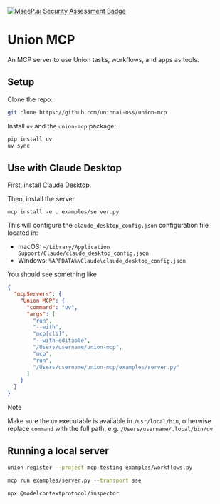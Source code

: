 [![MseeP.ai Security Assessment Badge](https://mseep.net/pr/unionai-oss-union-mcp-badge.png)](https://mseep.ai/app/unionai-oss-union-mcp)

# Union MCP

An MCP server to use Union tasks, workflows, and apps as tools.

## Setup

Clone the repo:

```bash
git clone https://github.com/unionai-oss/union-mcp
```

Install `uv` and the `union-mcp` package:

```bash
pip install uv
uv sync
```

## Use with Claude Desktop

First, install [Claude Desktop](https://claude.ai/download).

Then, install the server

```
mcp install -e . examples/server.py
```

This will configure the `claude_desktop_config.json` configuration file located in:

- macOS: `~/Library/Application Support/Claude/claude_desktop_config.json`
- Windows: `%APPDATA%\Claude\claude_desktop_config.json`

You should see something like

```json
{
  "mcpServers": {
    "Union MCP": {
      "command": "uv",
      "args": [
        "run",
        "--with",
        "mcp[cli]",
        "--with-editable",
        "/Users/username/union-mcp",
        "mcp",
        "run",
        "/Users/username/union-mcp/examples/server.py"
      ]
    }
  }
}
```

> [!NOTE]
> Make sure the `uv` executable is available in `/usr/local/bin`, otherwise
> replace `command` with the full path, e.g. `/Users/username/.local/bin/uv`


## Running a local server

```bash
union register --project mcp-testing examples/workflows.py
```

```bash
mcp run examples/server.py --transport sse
```

```bash
npx @modelcontextprotocol/inspector
```

